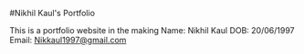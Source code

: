 #Nikhil Kaul's Portfolio

This is a portfolio website in the making
Name: Nikhil Kaul
DOB: 20/06/1997
Email: Nikkaul1997@gmail.com
